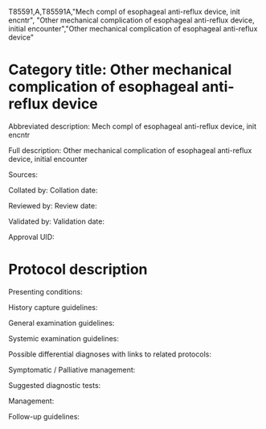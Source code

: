 T85591,A,T85591A,"Mech compl of esophageal anti-reflux device, init encntr", "Other mechanical complication of esophageal anti-reflux device, initial encounter","Other mechanical complication of esophageal anti-reflux device"
# Category title: Other mechanical complication of esophageal anti-reflux device

Abbreviated description: Mech compl of esophageal anti-reflux device, init encntr

Full description: Other mechanical complication of esophageal anti-reflux device, initial encounter

Sources:

Collated by:
Collation date:

Reviewed by:
Review date:

Validated by:
Validation date:

Approval UID:

# Protocol description

Presenting conditions:

History capture guidelines:

General examination guidelines:

Systemic examination guidelines:

Possible differential diagnoses with links to related protocols:

Symptomatic / Palliative management:

Suggested diagnostic tests:

Management:

Follow-up guidelines:
